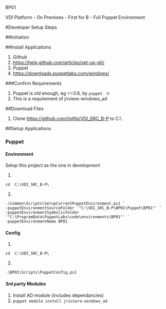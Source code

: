 BP01

VDI Platform - On Premises - First for B - Full Puppet Environment

#Developer Setup Steps

##Initiation

##Install Applications
1. Github
  1. https://help.github.com/articles/set-up-git/
2. Puppet
  1. https://downloads.puppetlabs.com/windows/

###Confirm Requirements
1. Puppet is _old_ enough, eg <=3.6, by `puppet -V`
  1. This is a requirement of jriviere-windows_ad
  
##Download Files
 1. Clone https://github.com/listlfa/VDI_SRC_B-P to C:\

##Setup Applications

### Puppet

#### Environment
Setup this project as the one in development

1.

 `cd  C:\VDI_SRC_B-P\`

2.

```
.\Common\Scripts\SetupCurrentPuppetEnvironment.ps1 `
-puppetEnvironmentSourceFolder '"C:\VDI_SRC_B-P\BP01\Puppet\BP01"' `
-puppetEnvironmentSymbolicFolder '"C:\ProgramData\PuppetLabs\code\environments\BP01"' `
-puppetEnvironmentName BP01
```

#### Config

1.

 `cd  C:\VDI_SRC_B-P\`
 
2.

`.\BP01\Scripts\PuppetConfig.ps1`

#### 3rd party Modules
1. Install AD module (includes dependancies)
  1. `puppet module install jriviere-windows_ad`
